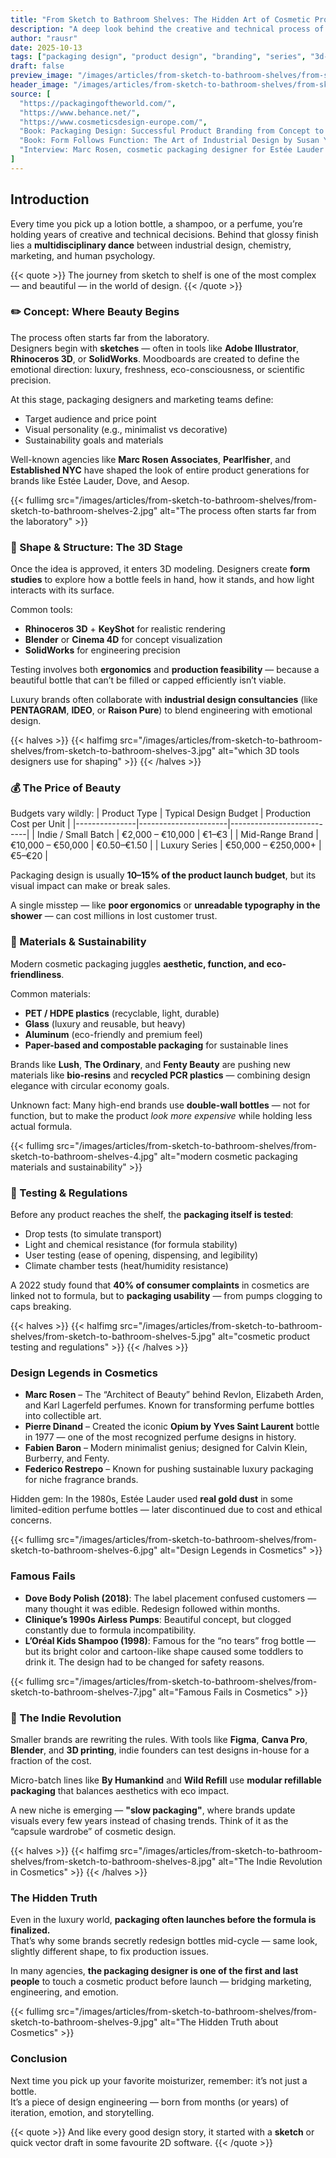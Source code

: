 ```yaml
---
title: "From Sketch to Bathroom Shelves: The Hidden Art of Cosmetic Product Design"
description: "A deep look behind the creative and technical process of how cosmetic products are designed — from concept sketches to the final bottle on your bathroom shelf."
author: "rausr"
date: 2025-10-13
tags: ["packaging design", "product design", "branding", "series", "3d-modeling"]
draft: false
preview_image: "/images/articles/from-sketch-to-bathroom-shelves/from-sketch-to-bathroom-shelves-10.jpg"
header_image: "/images/articles/from-sketch-to-bathroom-shelves/from-sketch-to-bathroom-shelves-1.jpg"
source: [
  "https://packagingoftheworld.com/",
  "https://www.behance.net/",
  "https://www.cosmeticsdesign-europe.com/",
  "Book: Packaging Design: Successful Product Branding from Concept to Shelf by Marianne Rosner Klimchuk & Sandra Krasovec",
  "Book: Form Follows Function: The Art of Industrial Design by Susan Yelavich",
  "Interview: Marc Rosen, cosmetic packaging designer for Estée Lauder & Revlon"
]
---
```


## Introduction

Every time you pick up a lotion bottle, a shampoo, or a perfume, you’re holding years of creative and technical decisions. Behind that glossy finish lies a **multidisciplinary dance** between industrial design, chemistry, marketing, and human psychology.

{{< quote >}}
The journey from sketch to shelf is one of the most complex — and beautiful — in the world of design.
{{< /quote >}}


### ✏️ Concept: Where Beauty Begins

The process often starts far from the laboratory.  
Designers begin with **sketches** — often in tools like **Adobe Illustrator**, **Rhinoceros 3D**, or **SolidWorks**. Moodboards are created to define the emotional direction: luxury, freshness, eco-consciousness, or scientific precision.

At this stage, packaging designers and marketing teams define:
- Target audience and price point
- Visual personality (e.g., minimalist vs decorative)
- Sustainability goals and materials

Well-known agencies like **Marc Rosen Associates**, **Pearlfisher**, and **Established NYC** have shaped the look of entire product generations for brands like Estée Lauder, Dove, and Aesop.


{{< fullimg src="/images/articles/from-sketch-to-bathroom-shelves/from-sketch-to-bathroom-shelves-2.jpg" alt="The process often starts far from the laboratory" >}}



### 🧴 Shape & Structure: The 3D Stage

Once the idea is approved, it enters 3D modeling. Designers create **form studies** to explore how a bottle feels in hand, how it stands, and how light interacts with its surface.

Common tools:
- **Rhinoceros 3D** + **KeyShot** for realistic rendering
- **Blender** or **Cinema 4D** for concept visualization
- **SolidWorks** for engineering precision

Testing involves both **ergonomics** and **production feasibility** — because a beautiful bottle that can’t be filled or capped efficiently isn’t viable.

Luxury brands often collaborate with **industrial design consultancies** (like **PENTAGRAM**, **IDEO**, or **Raison Pure**) to blend engineering with emotional design.

{{< halves >}}
{{< halfimg src="/images/articles/from-sketch-to-bathroom-shelves/from-sketch-to-bathroom-shelves-3.jpg" alt="which 3D tools designers use for shaping" >}}
{{< /halves >}}

### 💰 The Price of Beauty

Budgets vary wildly:
| Product Type | Typical Design Budget | Production Cost per Unit |
|---------------|----------------------|---------------------------|
| Indie / Small Batch | €2,000 – €10,000 | €1–€3 |
| Mid-Range Brand | €10,000 – €50,000 | €0.50–€1.50 |
| Luxury Series | €50,000 – €250,000+ | €5–€20 |

Packaging design is usually **10–15% of the product launch budget**, but its visual impact can make or break sales.

A single misstep — like **poor ergonomics** or **unreadable typography in the shower** — can cost millions in lost customer trust.



### 🌿 Materials & Sustainability

Modern cosmetic packaging juggles **aesthetic, function, and eco-friendliness**.

Common materials:
- **PET / HDPE plastics** (recyclable, light, durable)
- **Glass** (luxury and reusable, but heavy)
- **Aluminum** (eco-friendly and premium feel)
- **Paper-based and compostable packaging** for sustainable lines

Brands like **Lush**, **The Ordinary**, and **Fenty Beauty** are pushing new materials like **bio-resins** and **recycled PCR plastics** — combining design elegance with circular economy goals.

Unknown fact: Many high-end brands use **double-wall bottles** — not for function, but to make the product *look more expensive* while holding less actual formula.


{{< fullimg src="/images/articles/from-sketch-to-bathroom-shelves/from-sketch-to-bathroom-shelves-4.jpg" alt="modern cosmetic packaging materials and sustainability" >}}


### 🧪 Testing & Regulations

Before any product reaches the shelf, the **packaging itself is tested**:
- Drop tests (to simulate transport)
- Light and chemical resistance (for formula stability)
- User testing (ease of opening, dispensing, and legibility)
- Climate chamber tests (heat/humidity resistance)

A 2022 study found that **40% of consumer complaints** in cosmetics are linked not to formula, but to **packaging usability** — from pumps clogging to caps breaking.

{{< halves >}}
{{< halfimg src="/images/articles/from-sketch-to-bathroom-shelves/from-sketch-to-bathroom-shelves-5.jpg" alt="cosmetic product testing and regulations" >}}
{{< /halves >}}


### Design Legends in Cosmetics

- **Marc Rosen** – The “Architect of Beauty” behind Revlon, Elizabeth Arden, and Karl Lagerfeld perfumes. Known for transforming perfume bottles into collectible art.
- **Pierre Dinand** – Created the iconic **Opium by Yves Saint Laurent** bottle in 1977 — one of the most recognized perfume designs in history.
- **Fabien Baron** – Modern minimalist genius; designed for Calvin Klein, Burberry, and Fenty.
- **Federico Restrepo** – Known for pushing sustainable luxury packaging for niche fragrance brands.

Hidden gem: In the 1980s, Estée Lauder used **real gold dust** in some limited-edition perfume bottles — later discontinued due to cost and ethical concerns.


{{< fullimg src="/images/articles/from-sketch-to-bathroom-shelves/from-sketch-to-bathroom-shelves-6.jpg" alt="Design Legends in Cosmetics" >}}



### Famous Fails

- **Dove Body Polish (2018)**: The label placement confused customers — many thought it was edible. Redesign followed within months.
- **Clinique’s 1990s Airless Pumps**: Beautiful concept, but clogged constantly due to formula incompatibility.
- **L’Oréal Kids Shampoo (1998)**: Famous for the “no tears” frog bottle — but its bright color and cartoon-like shape caused some toddlers to drink it. The design had to be changed for safety reasons.


{{< fullimg src="/images/articles/from-sketch-to-bathroom-shelves/from-sketch-to-bathroom-shelves-7.jpg" alt="Famous Fails in Cosmetics" >}}


### 🚀 The Indie Revolution

Smaller brands are rewriting the rules. With tools like **Figma**, **Canva Pro**, **Blender**, and **3D printing**, indie founders can test designs in-house for a fraction of the cost.

Micro-batch lines like **By Humankind** and **Wild Refill** use **modular refillable packaging** that balances aesthetics with eco impact.

A new niche is emerging — **"slow packaging"**, where brands update visuals every few years instead of chasing trends. Think of it as the “capsule wardrobe” of cosmetic design.

{{< halves >}}
{{< halfimg src="/images/articles/from-sketch-to-bathroom-shelves/from-sketch-to-bathroom-shelves-8.jpg" alt="The Indie Revolution in Cosmetics" >}}
{{< /halves >}}

### The Hidden Truth

Even in the luxury world, **packaging often launches before the formula is finalized.**  
That’s why some brands secretly redesign bottles mid-cycle — same look, slightly different shape, to fix production issues.

In many agencies, **the packaging designer is one of the first and last people** to touch a cosmetic product before launch — bridging marketing, engineering, and emotion.

{{< fullimg src="/images/articles/from-sketch-to-bathroom-shelves/from-sketch-to-bathroom-shelves-9.jpg" alt="The Hidden Truth about Cosmetics" >}}

### Conclusion

Next time you pick up your favorite moisturizer, remember: it’s not just a bottle.  
It’s a piece of design engineering — born from months (or years) of iteration, emotion, and storytelling.

{{< quote >}}
And like every good design story, it started with a **sketch** or quick vector draft in some favourite 2D software.
{{< /quote >}}
